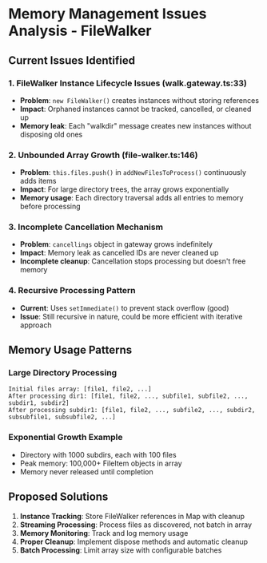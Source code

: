 # Memory Management Issues Analysis - FileWalker

## Current Issues Identified

### 1. FileWalker Instance Lifecycle Issues (walk.gateway.ts:33)
- **Problem**: `new FileWalker()` creates instances without storing references
- **Impact**: Orphaned instances cannot be tracked, cancelled, or cleaned up
- **Memory leak**: Each "walkdir" message creates new instances without disposing old ones

### 2. Unbounded Array Growth (file-walker.ts:146)
- **Problem**: `this.files.push()` in `addNewFilesToProcess()` continuously adds items
- **Impact**: For large directory trees, the array grows exponentially
- **Memory usage**: Each directory traversal adds all entries to memory before processing

### 3. Incomplete Cancellation Mechanism
- **Problem**: `cancellings` object in gateway grows indefinitely
- **Impact**: Memory leak as cancelled IDs are never cleaned up
- **Incomplete cleanup**: Cancellation stops processing but doesn't free memory

### 4. Recursive Processing Pattern
- **Current**: Uses `setImmediate()` to prevent stack overflow (good)
- **Issue**: Still recursive in nature, could be more efficient with iterative approach

## Memory Usage Patterns

### Large Directory Processing
```
Initial files array: [file1, file2, ...]
After processing dir1: [file1, file2, ..., subfile1, subfile2, ..., subdir1, subdir2]
After processing subdir1: [file1, file2, ..., subfile2, ..., subdir2, subsubfile1, subsubfile2, ...]
```

### Exponential Growth Example
- Directory with 1000 subdirs, each with 100 files
- Peak memory: 100,000+ FileItem objects in array
- Memory never released until completion

## Proposed Solutions

1. **Instance Tracking**: Store FileWalker references in Map with cleanup
2. **Streaming Processing**: Process files as discovered, not batch in array
3. **Memory Monitoring**: Track and log memory usage
4. **Proper Cleanup**: Implement dispose methods and automatic cleanup
5. **Batch Processing**: Limit array size with configurable batches